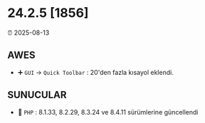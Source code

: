 # 24.2.5 [1856]

⏰ 2025-08-13

## AWES
- ➕ `GUI` -> `Quick Toolbar` : 20'den fazla kısayol eklendi.

## SUNUCULAR
- 🔄 `PHP` : 8.1.33, 8.2.29, 8.3.24 ve 8.4.11 sürümlerine güncellendi
